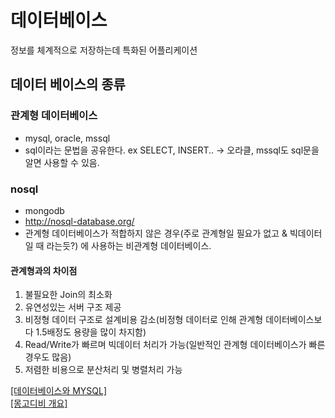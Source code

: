 # 데이터베이스
정보를 체계적으로 저장하는데 특화된 어플리케이션

## 데이터 베이스의 종류
### 관계형 데이터베이스
  * mysql, oracle, mssql
  *  sql이라는 문법을 공유한다. ex SELECT, INSERT.. -> 오라클, mssql도 sql문을 알면 사용할 수 있음.
  
### nosql
  * mongodb
  * http://nosql-database.org/
  * 관계형 데이터베이스가 적합하지 않은 경우(주로 관계형일 필요가 없고 & 빅데이터일 때 라는듯?) 에 사용하는 비관계형 데이터베이스.
  
#### 관계형과의 차이점  
1. 불필요한 Join의 최소화
2. 유연성있는 서버 구조 제공
3. 비정형 데이터 구조로 설계비용 감소(비정형 데이터로 인해 관계형 데이터베이스보다 1.5배정도 용량을 많이 차지함)
4. Read/Write가 빠르며 빅데이터 처리가 가능(일반적인 관계형 데이터베이스가 빠른 경우도 많음)
5. 저렴한 비용으로 분산처리 및 병렬처리 가능

[[데이터베이스와 MYSQL]](https://opentutorials.org/course/195/1399)<br>
[[몽고디비 개요]](https://cionman.tistory.com/44)
